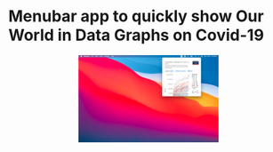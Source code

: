 # Menubar app to quickly show Our World in Data Graphs on Covid-19

<p align="center">
  <img src="screenshot.png" width="50%"/>
</p>